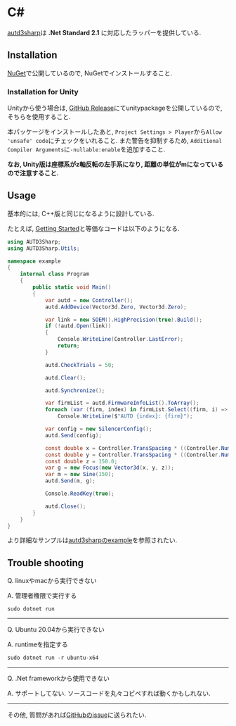# C\#

[autd3sharp](https://github.com/shinolab/autd3sharp)は **.Net Standard 2.1** に対応したラッパーを提供している.

## Installation

[NuGet](https://www.nuget.org/packages/autd3sharp)で公開しているので, NuGetでインストールすること.

### Installation for Unity

Unityから使う場合は, [GitHub Release](https://github.com/shinolab/autd3sharp/releases)にてunitypackageを公開しているので, そちらを使用すること.

本パッケージをインストールしたあと, `Project Settings > Player`から`Allow 'unsafe' code`にチェックをいれること. また警告を抑制するため, `Additional Compiler Arguments`に`-nullable:enable`を追加すること.

**なお, Unity版は座標系がz軸反転の左手系になり, 距離の単位がmになっているので注意すること.**

## Usage

基本的には, C++版と同じになるように設計している.

たとえば, [Getting Started](../Users_Manual/getting_started.md)と等価なコードは以下のようになる.

```csharp
using AUTD3Sharp;
using AUTD3Sharp.Utils;

namespace example
{
    internal class Program
    {
        public static void Main()
        {
            var autd = new Controller();
            autd.AddDevice(Vector3d.Zero, Vector3d.Zero);

            var link = new SOEM().HighPrecision(true).Build();
            if (!autd.Open(link))
            {
                Console.WriteLine(Controller.LastError);
                return;
            }

            autd.CheckTrials = 50;

            autd.Clear();

            autd.Synchronize();

            var firmList = autd.FirmwareInfoList().ToArray();
            foreach (var (firm, index) in firmList.Select((firm, i) => (firm, i)))
                Console.WriteLine($"AUTD {index}: {firm}");

            var config = new SilencerConfig();
            autd.Send(config);

            const double x = Controller.TransSpacing * ((Controller.NumTransInX - 1) / 2.0);
            const double y = Controller.TransSpacing * ((Controller.NumTransInY - 1) / 2.0);
            const double z = 150.0;
            var g = new Focus(new Vector3d(x, y, z));
            var m = new Sine(150);
            autd.Send(m, g);

            Console.ReadKey(true);

            autd.Close();
        }
    }
}
```

より詳細なサンプルは[autd3sharpのexample](https://github.com/shinolab/autd3sharp/tree/master/example)を参照されたい.

## Trouble shooting

Q. linuxやmacから実行できない

A. 管理者権限で実行する

```
sudo dotnet run
```

---

Q. Ubuntu 20.04から実行できない

A. runtimeを指定する

```
sudo dotnet run -r ubuntu-x64
```

---

Q. .Net frameworkから使用できない

A. サポートしてない. ソースコードを丸々コピペすれば動くかもしれない.

---

その他, 質問があれば[GitHubのissue](https://github.com/shinolab/autd3sharp/issues)に送られたい.
